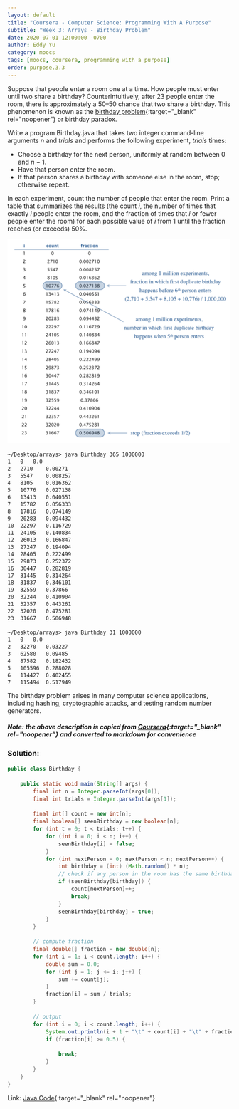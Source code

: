 ```yaml
---
layout: default
title: "Coursera - Computer Science: Programming With A Purpose"
subtitle: "Week 3: Arrays - Birthday Problem"
date: 2020-07-01 12:00:00 -0700
author: Eddy Yu
category: moocs
tags: [moocs, coursera, programming with a purpose]
order: purpose.3.3
---
```


Suppose that people enter a room one at a time. How people must enter until two 
share a birthday? Counterintuitively, after 23 people enter the room, there is 
approximately a 50–50 chance that two share a birthday. This phenomenon is 
known as the [birthday problem](https://en.wikipedia.org/wiki/Birthday_problem){:target="_blank" rel="noopener"}
or birthday paradox.

Write a program Birthday.java that takes two integer command-line arguments 
_n_ and _trials_ and performs the following experiment, _trials_ times:

* Choose a birthday for the next person, uniformly at random between 0 and _n_ − 1.
* Have that person enter the room.
* If that person shares a birthday with someone else in the room, stop; 
  otherwise repeat. 

In each experiment, count the number of people that enter the room. Print a 
table that summarizes the results (the count _i_, the number of times that 
exactly _i_ people enter the room, and the fraction of times that _i_ or 
fewer people enter the room) for each possible value of _i_ from 1 until the 
fraction reaches (or exceeds) 50%. 

<img src="birthday.png" width="500">

```
~/Desktop/arrays> java Birthday 365 1000000
1	0	0.0
2	2710	0.00271
3	5547	0.008257
4	8105	0.016362
5	10776	0.027138
6	13413	0.040551
7	15782	0.056333
8	17816	0.074149
9	20283	0.094432
10	22297	0.116729
11	24105	0.140834
12	26013	0.166847
13	27247	0.194094
14	28405	0.222499
15	29873	0.252372
16	30447	0.282819
17	31445	0.314264
18	31837	0.346101
19	32559	0.37866
20	32244	0.410904
21	32357	0.443261
22	32020	0.475281
23	31667	0.506948

~/Desktop/arrays> java Birthday 31 1000000
1	0	0.0
2	32270	0.03227
3	62580	0.09485
4	87582	0.182432
5	105596	0.288028
6	114427	0.402455
7	115494	0.517949
```

The birthday problem arises in many computer science applications, including 
hashing, cryptographic attacks, and testing random number generators. 

##### Note: the above description is copied from [Coursera](https://coursera.cs.princeton.edu/introcs/assignments/arrays/specification.php){:target="_blank" rel="noopener"} and converted to markdown for convenience

### Solution:
```java
public class Birthday {

    public static void main(String[] args) {
        final int n = Integer.parseInt(args[0]);
        final int trials = Integer.parseInt(args[1]);

        final int[] count = new int[n];
        final boolean[] seenBirthday = new boolean[n];
        for (int t = 0; t < trials; t++) {
            for (int i = 0; i < n; i++) {
                seenBirthday[i] = false;
            }
            for (int nextPerson = 0; nextPerson < n; nextPerson++) {
                int birthday = (int) (Math.random() * n);
                // check if any person in the room has the same birthday as the next person
                if (seenBirthday[birthday]) {
                    count[nextPerson]++;
                    break;
                }
                seenBirthday[birthday] = true;
            }
        }

        // compute fraction
        final double[] fraction = new double[n];
        for (int i = 1; i < count.length; i++) {
            double sum = 0.0;
            for (int j = 1; j <= i; j++) {
                sum += count[j];
            }
            fraction[i] = sum / trials;
        }

        // output
        for (int i = 0; i < count.length; i++) {
            System.out.println(i + 1 + "\t" + count[i] + "\t" + fraction[i]);
            if (fraction[i] >= 0.5) {

                break;
            }
        }
    }
}
``` 
Link: [Java Code](https://github.com/eddycyu/programming-with-a-purpose/blob/master/src/Birthday.java){:target="_blank" rel="noopener"}
